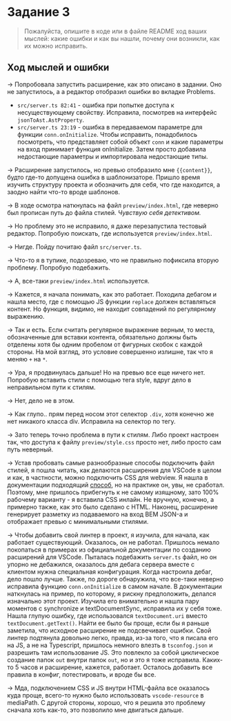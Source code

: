 # Задание 3

> Пожалуйста, опишите в коде или в файле README ход ваших мыслей: какие ошибки и как вы нашли, почему они возникли, как их можно исправить.

## Ход мыслей и ошибки

→ Попробовала запустить расширение, как это описано в задании. Оно не запустилось, а а редактор отобразил ошибки во вкладке Problems.

  * `src/server.ts 82:41` - ошибка при попытке доступа к несуществующему свойству. Исправила, посмотрев на интерфейс `jsonToAst.AstProperty`.
  * `src/server.ts 23:19` - ошибка в передаваемом параметре для функции `conn.onInitialize`. Чтобы исправить, понадобилось посмотреть, что представляет собой объект `conn` и какие параметры на вход принимает функция onInitialize. Затем просто добавила недостающие параметры и импортировала недостающие типы.

→ Расширение запустилось, но превью отобразило мне `{{content}}`, будто где-то допущена ошибка в шаблонизаторе. Пришло время изучить структуру проекта и обозначить для себя, что где находится, а заодно найти что-то вроде шаблонов.

→ В ходе осмотра наткнулась на файл `preview/index.html`, где неверно был прописан путь до файла стилей. _Чувствую себя детективом._

→ Но проблему это не исправило, я даже перезапустила тестовый редактор. Попробую поискать, где используется `preview/index.html`.

→ Нигде. Пойду почитаю файл `src/server.ts`.

→ Что-то я в тупике, подозреваю, что не правильно пофиксила вторую проблему. Попробую подебажить.

→ А, все-таки `preview/index.html` используется.

→ Кажется, я начала понимать, как это работает. Походила дебагом и нашла место, где с помощью JS функции `replace` должен вставляться контент. Но функция, видимо, не находит совпадений по регулярному выражению.

→ Так и есть. Если считать регулярное выражение верным, то места, обозначенные для вставки контента, обязательно должны быть отделены хотя бы одним пробелом от фигурных скобок с каждой стороны. На мой взгляд, это условие совершенно излишне, так что я меняю `+` на `*`.

→ Ура, я продвинулась дальше! Но на превью все еще ничего нет. Попробую вставить стили с помощью тега style, вдруг дело в неправильном пути к стилям.

→ Нет, дело не в этом.

→ Как глупо.. прям перед носом этот селектор `.div`, хотя конечно же нет никакого класса div. Исправила на селектор по тегу.

→ Зато теперь точно проблема в пути к стилям. Либо проект настроен так, что доступа к файлу `preview/style.css` просто нет, либо просто сам путь неверный.

→ Устав пробовать самые разнообразные способы подключить файл стилей, я пошла читать, как делаются расширения для VSCode в целом и как, в частности, можно подключить CSS для webview. Я нашла в документации подходящий [способ](https://code.visualstudio.com/api/extension-guides/webview#content-security-policy), но на практике он, увы, не сработал. Поэтому, мне пришлось прибегнуть к не самому изящному, зато 100% рабочему варианту - я вставила CSS инлайн. Не вручную, конечно, а примерно также, как это было сделано с HTML. Наконец, расширение генерирует разметку из подаваемого на вход BEM JSON-а и отображает превью с минимальными стилями.

→ Чтобы добавить свой линтер в проект, я изучила, для начала, как работает существующий. Оказалось, он не работал. Пришлось немало покопаться в примерах из официальной документации по созданию расширений для VSCode. Пыталась подебажить `server.ts` файл, но он упорно не дебажился, оказалось для дебага сервера вместе с клиентом нужна специальная конфигурация. Когда настроила дебаг, дело пошло лучше. Также, по дороге обнаружила, что все-таки неверно исправила функцию `conn.onInitialize` в самом начале. В документации наткнулась на пример, по которому, я рискну предположить, делался изначально этот проект. Изучила его внимательно и нашла пару моментов с synchronize и textDocumentSync, исправила их у себя тоже. Нашла глупую ошибку, где использовался `textDocument.uri` вместо `textDocument.getText()`. Найти ее было бы проще, если бы я раньше заметила, что исходное расширение не подсвечивает ошибки. Свой линтер подтянула довольно легко, правда, из-за того, что я писала его на JS, а не на Typescript, пришлось немного влезть в `tsconfog.json` и разрешить там использование JS. Это повлекло за собой циклическое создание папок `out` внутри папок `out`, но и это я тоже исправила. Каких-то 5 часов и расширение, кажется, работает. Осталось добавить все правила в конфиг, потестировать, и вроде бы все.

→ Мда, подключением CSS и JS внутри HTML-файла все оказалось куда проще, всего-то нужно было использовать `vscode-resource` в mediaPath. С другой стороны, хорошо, что я решила это проблему сначала хоть как-то, это позволило мне двигаться дальше.
